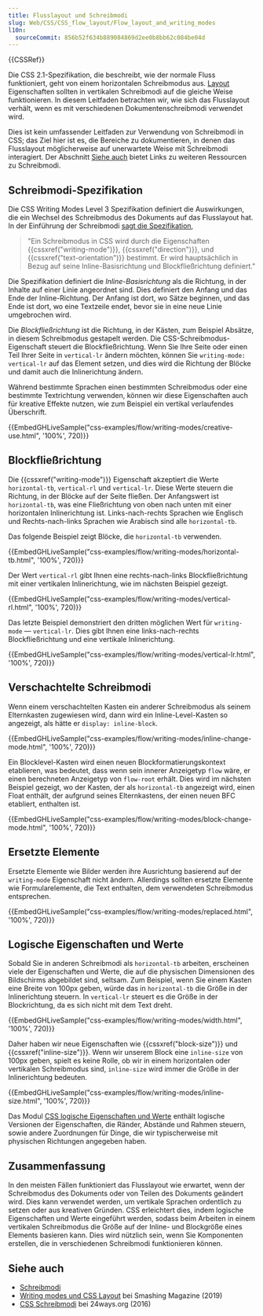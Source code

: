 ```yaml
---
title: Flusslayout und Schreibmodi
slug: Web/CSS/CSS_flow_layout/Flow_layout_and_writing_modes
l10n:
  sourceCommit: 856b52f634b889084869d2ee0b8bb62c084be04d
---
```


{{CSSRef}}

Die CSS 2.1-Spezifikation, die beschreibt, wie der normale Fluss funktioniert, geht von einem horizontalen Schreibmodus aus. [Layout](/de/docs/Web/CSS/CSS_flow_layout/Block_and_inline_layout_in_normal_flow) Eigenschaften sollten in vertikalen Schreibmodi auf die gleiche Weise funktionieren. In diesem Leitfaden betrachten wir, wie sich das Flusslayout verhält, wenn es mit verschiedenen Dokumentenschreibmodi verwendet wird.

Dies ist kein umfassender Leitfaden zur Verwendung von Schreibmodi in CSS; das Ziel hier ist es, die Bereiche zu dokumentieren, in denen das Flusslayout möglicherweise auf unerwartete Weise mit Schreibmodi interagiert. Der Abschnitt [Siehe auch](#siehe_auch) bietet Links zu weiteren Ressourcen zu Schreibmodi.

## Schreibmodi-Spezifikation

Die CSS Writing Modes Level 3 Spezifikation definiert die Auswirkungen, die ein Wechsel des Schreibmodus des Dokuments auf das Flusslayout hat. In der Einführung der Schreibmodi [sagt die Spezifikation](https://drafts.csswg.org/css-writing-modes-3/#text-flow),

> "Ein Schreibmodus in CSS wird durch die Eigenschaften {{cssxref("writing-mode")}}, {{cssxref("direction")}}, und {{cssxref("text-orientation")}} bestimmt. Er wird hauptsächlich in Bezug auf seine Inline-Basisrichtung und Blockfließrichtung definiert."

Die Spezifikation definiert die _Inline-Basisrichtung_ als die Richtung, in der Inhalte auf einer Linie angeordnet sind. Dies definiert den Anfang und das Ende der Inline-Richtung. Der Anfang ist dort, wo Sätze beginnen, und das Ende ist dort, wo eine Textzeile endet, bevor sie in eine neue Linie umgebrochen wird.

Die _Blockfließrichtung_ ist die Richtung, in der Kästen, zum Beispiel Absätze, in diesem Schreibmodus gestapelt werden. Die CSS-Schreibmodus-Eigenschaft steuert die Blockfließrichtung. Wenn Sie Ihre Seite oder einen Teil Ihrer Seite in `vertical-lr` ändern möchten, können Sie `writing-mode: vertical-lr` auf das Element setzen, und dies wird die Richtung der Blöcke und damit auch die Inlinerichtung ändern.

Während bestimmte Sprachen einen bestimmten Schreibmodus oder eine bestimmte Textrichtung verwenden, können wir diese Eigenschaften auch für kreative Effekte nutzen, wie zum Beispiel ein vertikal verlaufendes Überschrift.

{{EmbedGHLiveSample("css-examples/flow/writing-modes/creative-use.html", '100%', 720)}}

## Blockfließrichtung

Die {{cssxref("writing-mode")}} Eigenschaft akzeptiert die Werte `horizontal-tb`, `vertical-rl` und `vertical-lr`. Diese Werte steuern die Richtung, in der Blöcke auf der Seite fließen. Der Anfangswert ist `horizontal-tb`, was eine Fließrichtung von oben nach unten mit einer horizontalen Inlinerichtung ist. Links-nach-rechts Sprachen wie Englisch und Rechts-nach-links Sprachen wie Arabisch sind alle `horizontal-tb`.

Das folgende Beispiel zeigt Blöcke, die `horizontal-tb` verwenden.

{{EmbedGHLiveSample("css-examples/flow/writing-modes/horizontal-tb.html", '100%', 720)}}

Der Wert `vertical-rl` gibt Ihnen eine rechts-nach-links Blockfließrichtung mit einer vertikalen Inlinerichtung, wie im nächsten Beispiel gezeigt.

{{EmbedGHLiveSample("css-examples/flow/writing-modes/vertical-rl.html", '100%', 720)}}

Das letzte Beispiel demonstriert den dritten möglichen Wert für `writing-mode` — `vertical-lr`. Dies gibt Ihnen eine links-nach-rechts Blockfließrichtung und eine vertikale Inlinerichtung.

{{EmbedGHLiveSample("css-examples/flow/writing-modes/vertical-lr.html", '100%', 720)}}

## Verschachtelte Schreibmodi

Wenn einem verschachtelten Kasten ein anderer Schreibmodus als seinem Elternkasten zugewiesen wird, dann wird ein Inline-Level-Kasten so angezeigt, als hätte er `display: inline-block`.

{{EmbedGHLiveSample("css-examples/flow/writing-modes/inline-change-mode.html", '100%', 720)}}

Ein Blocklevel-Kasten wird einen neuen Blockformatierungskontext etablieren, was bedeutet, dass wenn sein innerer Anzeigetyp `flow` wäre, er einen berechneten Anzeigetyp von `flow-root` erhält. Dies wird im nächsten Beispiel gezeigt, wo der Kasten, der als `horizontal-tb` angezeigt wird, einen Float enthält, der aufgrund seines Elternkastens, der einen neuen BFC etabliert, enthalten ist.

{{EmbedGHLiveSample("css-examples/flow/writing-modes/block-change-mode.html", '100%', 720)}}

## Ersetzte Elemente

Ersetzte Elemente wie Bilder werden ihre Ausrichtung basierend auf der `writing-mode` Eigenschaft nicht ändern. Allerdings sollten ersetzte Elemente wie Formularelemente, die Text enthalten, dem verwendeten Schreibmodus entsprechen.

{{EmbedGHLiveSample("css-examples/flow/writing-modes/replaced.html", '100%', 720)}}

## Logische Eigenschaften und Werte

Sobald Sie in anderen Schreibmodi als `horizontal-tb` arbeiten, erscheinen viele der Eigenschaften und Werte, die auf die physischen Dimensionen des Bildschirms abgebildet sind, seltsam. Zum Beispiel, wenn Sie einem Kasten eine Breite von 100px geben, würde das in `horizontal-tb` die Größe in der Inlinerichtung steuern. In `vertical-lr` steuert es die Größe in der Blockrichtung, da es sich nicht mit dem Text dreht.

{{EmbedGHLiveSample("css-examples/flow/writing-modes/width.html", '100%', 720)}}

Daher haben wir neue Eigenschaften wie {{cssxref("block-size")}} und {{cssxref("inline-size")}}. Wenn wir unserem Block eine `inline-size` von 100px geben, spielt es keine Rolle, ob wir in einem horizontalen oder vertikalen Schreibmodus sind, `inline-size` wird immer die Größe in der Inlinerichtung bedeuten.

{{EmbedGHLiveSample("css-examples/flow/writing-modes/inline-size.html", '100%', 720)}}

Das Modul [CSS logische Eigenschaften und Werte](/de/docs/Web/CSS/CSS_logical_properties_and_values) enthält logische Versionen der Eigenschaften, die Ränder, Abstände und Rahmen steuern, sowie andere Zuordnungen für Dinge, die wir typischerweise mit physischen Richtungen angegeben haben.

## Zusammenfassung

In den meisten Fällen funktioniert das Flusslayout wie erwartet, wenn der Schreibmodus des Dokuments oder von Teilen des Dokuments geändert wird. Dies kann verwendet werden, um vertikale Sprachen ordentlich zu setzen oder aus kreativen Gründen. CSS erleichtert dies, indem logische Eigenschaften und Werte eingeführt werden, sodass beim Arbeiten in einem vertikalen Schreibmodus die Größe auf der Inline- und Blockgröße eines Elements basieren kann. Dies wird nützlich sein, wenn Sie Komponenten erstellen, die in verschiedenen Schreibmodi funktionieren können.

## Siehe auch

- [Schreibmodi](/de/docs/Web/CSS/CSS_writing_modes)
- [Writing modes und CSS Layout](https://www.smashingmagazine.com/2019/08/writing-modes-layout/) bei Smashing Magazine (2019)
- [CSS Schreibmodi](https://24ways.org/2016/css-writing-modes/) bei 24ways.org (2016)
